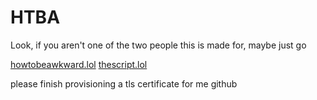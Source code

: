# HTBA
Look, if you aren't one of the two people this is made for, maybe just go

<a href="http://www.howtobeawkward.lol">howtobeawkward.lol</a>
<a href="http://www.thescript.lol">thescript.lol</a>

please finish provisioning a tls certificate for me github
